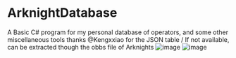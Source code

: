# ArknightDatabase
A Basic C# program for my personal database of operators, and some other miscellaneous tools 
thanks @Kengxxiao for the JSON table / If not available, can be extracted though the obbs file of Arknights
![image](https://user-images.githubusercontent.com/124945749/217978502-71b88daa-7647-4763-8c4d-01abef2f1011.png)
![image](https://user-images.githubusercontent.com/124945749/217978672-abb2549c-749e-4f94-ba06-5b689d0a9b6d.png)
